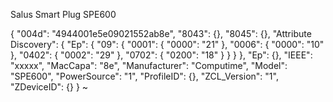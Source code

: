 Salus Smart Plug SPE600

{
    "004d": "4944001e5e09021552ab8e",
    "8043": {},
    "8045": {},
    "Attribute Discovery": {
        "Ep": {
            "09": {
                "0001": {
                    "0000": "21"
                },
                "0006": {
                    "0000": "10"
                },
                "0402": {
                    "0002": "29"
                },
                "0702": {
                    "0200": "18"
                }
            }
        }
    },
    "Ep": {},
    "IEEE": "xxxxx",
    "MacCapa": "8e",
    "Manufacturer": "Computime",
    "Model": "SPE600",
    "PowerSource": "1",
    "ProfileID": {},
    "ZCL_Version": "1",
    "ZDeviceID": {}
}
~